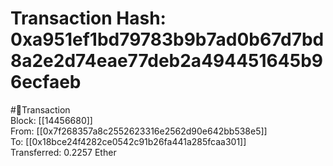 
Transaction Hash: 0xa951ef1bd79783b9b7ad0b67d7bd8a2e2d74eae77deb2a494451645b96ecfaeb
====================================================================================
  
#💸Transaction  
Block: [[14456680]]  
From: [[0x7f268357a8c2552623316e2562d90e642bb538e5]]  
To: [[0x18bce24f4282ce0542c91b26fa441a285fcaa301]]  
Transferred: 0.2257 Ether